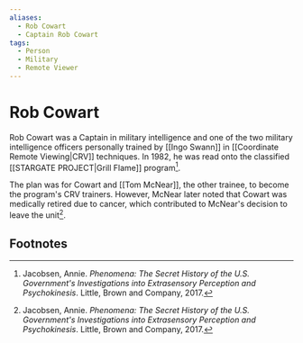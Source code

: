 ```yaml
---
aliases:
  - Rob Cowart
  - Captain Rob Cowart
tags:
  - Person
  - Military
  - Remote Viewer
---
```

# Rob Cowart

Rob Cowart was a Captain in military intelligence and one of the two military intelligence officers personally trained by [[Ingo Swann]] in [[Coordinate Remote Viewing|CRV]] techniques. In 1982, he was read onto the classified [[STARGATE PROJECT|Grill Flame]] program[^1].

The plan was for Cowart and [[Tom McNear]], the other trainee, to become the program's CRV trainers. However, McNear later noted that Cowart was medically retired due to cancer, which contributed to McNear's decision to leave the unit[^1].

## Footnotes
[^1]: Jacobsen, Annie. *Phenomena: The Secret History of the U.S. Government's Investigations into Extrasensory Perception and Psychokinesis*. Little, Brown and Company, 2017.
